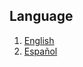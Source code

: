 ## Language
1. [English](https://github.com/carlop3333/datapack.creator/blob/main/help/1./readme_eng.md)
2. [Español](https://github.com/carlop3333/datapack.creator/blob/main/help/1./readme_es.md)
